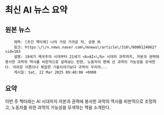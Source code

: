 # 최신 AI 뉴스 요약

## 원본 뉴스
		제목: [주간 책타래] 나의 가장 가까운 적, 성병 外
		링크: https:\/\/n.news.naver.com\/mnews\/article\/310\/0000124062?sid=103
		설명: 19세기 제국주의 시대부터 21세기 <b>AI<\/b> 시대의 과학까지, 자본과 권력에 봉사한 과학의 역사를 비판적으로 살펴보는 한편, 노동자의 편에 선 과학의 가능성을 모색한다. 어려운 이론이나 복잡한 기술이야기보다 과학이 우리의... 
		게시일: Sat, 22 Mar 2025 09:40:00 +0900


## 요약
이번 주 책타래는 AI 시대까지 자본과 권력에 봉사한 과학의 역사를 비판적으로 조망하고, 노동자를 위한 과학의 가능성을 모색하는 책을 소개한다. 
